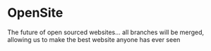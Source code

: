 # OpenSite
The future of open sourced websites... all branches will be merged, allowing us to make the best website anyone has ever seen
